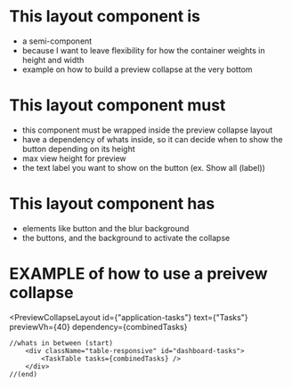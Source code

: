 # This layout component is
- a semi-component
- because I want to leave flexibility for how the container weights in height and width
- example on how to build a preview collapse at the very bottom 

# This layout component must
- this component must be wrapped inside the preview collapse layout
- have a dependency of whats inside, so it can decide when to show the button depending on its height
- max view height for preview
- the text label you want to show on the button (ex. Show all (label))

# This layout component has
- elements like button and the blur background
- the buttons, and the background to activate the collapse

# EXAMPLE of how to use a preivew collapse

<PreviewCollapseLayout
    id={"application-tasks"}
    text={"Tasks"}
    previewVh={40}
    dependency={combinedTasks}
>
    //whats in between (start)
        <div className="table-responsive" id="dashboard-tasks">
            <TaskTable tasks={combinedTasks} />
        </div>
    //(end)
</PreviewCollapseLayout>
